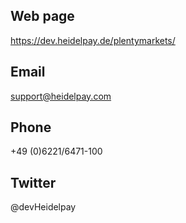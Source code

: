 ## Web page
https://dev.heidelpay.de/plentymarkets/
 
## Email
support@heidelpay.com
 
## Phone
+49 (0)6221/6471-100

## Twitter
@devHeidelpay